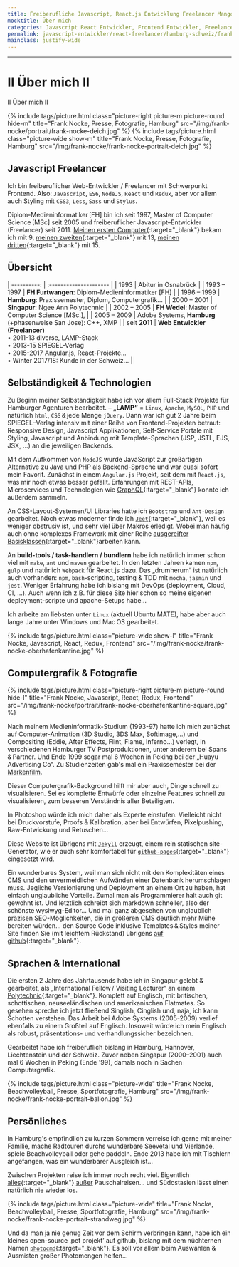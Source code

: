 ```yaml
---
title: Freiberufliche Javascript, React.js Entwicklung Freelancer Mangotestword Kiwihamburg TODO
mocktitle: Über mich
categories: Javascript React Entwickler, Frontend Entwickler, Freelancer, Schweiz, Freelancer, Freiberufler, Zürich, Bern, Hamburg
permalink: javascript-entwickler/react-freelancer/hamburg-schweiz/frank-nocke/
mainclass: justify-wide
---
```


<hr>
<h1>II Über mich II</h1>
<span class='h1'>II Über mich II</span>

{% include tags/picture.html
  class="picture-right picture-m picture-round hide-m"
  title="Frank Nocke, Presse, Fotografie, Hamburg"
  src="/img/frank-nocke/portrait/frank-nocke-deich.jpg"
%}
{% include tags/picture.html
  class="picture-wide show-m"
  title="Frank Nocke, Presse, Fotografie, Hamburg"
  src="/img/frank-nocke/frank-nocke-portrait-deich.jpg"
%}


## Javascript Freelancer

Ich bin freiberuflicher Web-Entwickler / Freelancer mit Schwerpunkt Frontend. Also: `Javascript`, `ES6`, `NodeJS`, `React` und `Redux`, aber vor allem auch Styling mit `CSS3`, `Less`, `Sass` und `Stylus`.

Diplom-Medieninformatiker&thinsp;[FH] bin ich seit 1997, Master of Computer&thinsp;Science&thinsp;[MSc] seit 2005 und freiberuflicher Javascript–Entwickler (Freelancer) seit 2011. [Meinen ersten Computer](https://de.wikipedia.org/wiki/Sinclair_ZX81){:target="_blank"} bekam ich mit 9, [meinen zweiten](https://de.wikipedia.org/wiki/Apple_IIe){:target="_blank"} mit 13, [meinen dritten](https://de.wikipedia.org/wiki/Amiga_500){:target="_blank"} mit 15.

## Übersicht

| ----------: | :---------------------                                       |
|        1993 | Abitur in Osnabrück                                          |
| 1993 – 1997 | **FH Furtwangen**: Diplom-Medieninformatiker [FH]            |
| 1996 – 1999 | **Hamburg**: Praxissemester, Diplom, Computergrafik…         |
| 2000 – 2001 | **Singapur**: Ngee Ann Polytechnic                           |
| 2002 – 2005 | **FH Wedel**: Master of Computer Science [MSc.],             |
| 2005 – 2009 | Adobe Systems, **Hamburg** (+phasenweise San Jose): C++, XMP |
| seit **2011** | **Web Entwickler (Freelancer)** <br> • 2011-13 diverse, LAMP-Stack <br>• 2013-15 SPIEGEL-Verlag<br>• 2015-2017 Angular.js, React-Projekte… <br>• Winter 2017/18: Kunde in der Schweiz…  |


## Selbständigkeit & Technologien

Zu Beginn meiner Selbständigkeit habe ich vor allem Full-Stack Projekte für Hamburger Agenturen bearbeitet. – **„LAMP“** =&nbsp;`Linux`, `Apache`, `MySQL`, `PHP` und natürlich `html`, `CSS`&thinsp;&amp;&thinsp;jede Menge `jQuery`. Dann war ich gut 2 Jahre beim SPIEGEL–Verlag intensiv mit einer Reihe von Frontend-Projekten betraut: Responsive Design, Javascript Applikationen, Self-Service Portale mit Styling, Javascript und Anbindung mit Template-Sprachen (JSP, JSTL, EJS, JSX, …) an die jeweiligen Backends.

Mit dem Aufkommen von `NodeJS` wurde JavaScript zur großartigen Alternative zu Java und PHP als Backend-Sprache und war quasi sofort mein Favorit. Zunächst in einem `Angular.js` Projekt, seit dem mit `React.js`, was mir noch etwas besser gefällt. Erfahrungen mit REST-APIs, Microservices und Technologien wie [GraphQL](http://graphql.org/learn/){:target="_blank"} konnte ich außerdem sammeln.

An CSS-Layout-Systemen/UI Libraries hatte ich `Bootstrap` und `Ant-Design` gearbeitet. Noch etwas moderner finde ich [`Jeet`](http://jeet.gs/){:target="_blank"}, weil es weniger obstrusiv ist, und sehr viel über Makros erledigt. Wobei man häufig auch ohne komplexes Framework mit einer Reihe [ausgereifter Basisklassen](https://github.com/nocke/musterknabe/){:target="_blank"}arbeiten kann.

An **build-tools / task-handlern / bundlern** habe ich natürlich immer schon viel mit `make`, `ant` und `maven` gearbeitet. In den letzten Jahren kamen `npm`, `gulp` und natürlich `Webpack` für React.js dazu. Das „drumherum“ ist natürlich auch vorhanden: `npm`, `bash`-scripting, testing &amp; TDD mit `mocha`, `jasmin` und `jest`. Weniger Erfahrung habe ich bislang mit DevOps (deployment, Cloud, CI, …). Auch wenn ich z.B. für diese Site hier schon so meine eigenen deployment-scripte und apache-Setups habe…

Ich arbeite am liebsten unter `Linux` (aktuell Ubuntu MATE), habe aber auch lange Jahre unter Windows und Mac&thinsp;OS gearbeitet.


{% include tags/picture.html
  class="picture-wide show-l"
  title="Frank Nocke, Javascript, React, Redux, Frontend"
  src="/img/frank-nocke/frank-nocke-oberhafenkantine.jpg"
%}

## Computergrafik & Fotografie

{% include tags/picture.html
  class="picture-right picture-m picture-round hide-l"
  title="Frank Nocke, Javascript, React, Redux, Frontend"
  src="/img/frank-nocke/portrait/frank-nocke-oberhafenkantine-square.jpg"
%}


Nach meinem Medieninformatik-Studium (1993-97) hatte ich mich zunächst auf Computer-Animation (3D Studio, 3DS Max, Softimage,…) und Compositing (Eddie, After Effects, Flint, Flame, Inferno…) verlegt, in verschiedenen Hamburger TV Post&shy;produktionen, unter anderem bei Spans&thinsp;&amp;&thinsp;Partner. Und Ende 1999 sogar mal 6 Wochen in Peking bei der „Huayu Advertising Co“. Zu Studien&shy;zeiten gab's mal ein Praxissemester bei der [Markenfilm](http://www.markenfilm.com).

Dieser Computergrafik-Background hilft mir aber auch, Dinge schnell zu visualisieren. Sei es komplette Entwürfe oder einzelne Features schnell zu visualisieren, zum besseren Verständnis aller Beteiligten.

In Photoshop würde ich mich daher als Experte einstufen. Vielleicht nicht bei Druckvorstufe, Proofs & Kalibration, aber bei Entwürfen, Pixelpushing, Raw-Entwickung und Retuschen…

Diese Website ist übrigens mit [`Jekyll`](https://jekyllrb.com/) erzeugt, einem rein statischen site-Generator, wie er auch sehr komfortabel für [`github-pages`](https://pages.github.com/){:target="_blank"} eingesetzt wird.

Ein wunderbares System, weil man sich nicht mit den Komplexitäten eines CMS und den unvermeidlichen Aufwänden einer Datenbank herumschlagen muss. Jegliche Versionierung und Deployment an einem Ort zu haben, hat einfach unglaubliche Vorteile. Zumal man als Programmierer halt auch git gewohnt ist. Und letztlich schreibt sich markdown schneller, also der schönste wysiwyg-Editor… Und mal ganz abgesehen von unglaublich präzisen SEO-Möglichkeiten, die in größeren CMS deutlich mehr Mühe bereiten würden... den Source Code inklusive Templates&thinsp;&amp;&thinsp;Styles meiner Site finden Sie (mit leichtem Rückstand) übrigens [auf github](https://github.com/nocke/jekyll.nocke.de){:target="_blank"}.


## Sprachen & International

Die ersten 2 Jahre des Jahrtausends habe ich in Singapur gelebt &amp;&thinsp;gearbeitet, als „International Fellow&thinsp;/ Visiting Lecturer“ an einem [Polytechnic](www.np.edu.sg/ict){:target="_blank"}. Komplett auf Englisch, mit britischen, schottischen, neuseeländischen und amerikanischen Flatmates. So gesehen spreche ich jetzt fließend Singlish, Cinglish und, naja, ich kann Schotten verstehen. Das Arbeit bei Adobe Systems (2005-2009) verlief ebenfalls zu einem Großteil auf Englisch. Insoweit würde ich mein Englisch als robust, präsentations- und verhandlungssicher bezeichnen.

Gearbeitet habe ich freiberuflich bislang in Hamburg, Hannover, Liechtenstein und der Schweiz. Zuvor neben Singapur (2000–2001) auch mal 6 Wochen in Peking (Ende '99), damals noch in Sachen Computergrafik.

{% include tags/picture.html
  class="picture-wide"
  title="Frank Nocke, Beachvolleyball, Presse, Sportfotografie, Hamburg"
  src="/img/frank-nocke/frank-nocke-portrait-ballon.jpg"
%}

## Persönliches

In Hamburg's empfindlich zu kurzen Sommern verreise ich gerne mit meiner Familie, mache Radtouren durchs wunderbare Seevetal und Vierlande, spiele Beachvolleyball oder gehe paddeln. Ende 2013 habe ich mit Tischlern angefangen, was ein wunderbarer Ausgleich ist…

Zwischen Projekten reise ich immer noch recht viel. Eigentlich [alles](https://medium.com/nocke/frank-nocke-hamburg-hafen-bilder-d8458e108f03){:target="_blank"} [außer](https://medium.com/nocke/frank-nocke-ballonfahrt-%C3%BCber-die-alpen-bilder-b5f21d85fda7) Pauschalreisen… und Südostasien lässt einen natürlich nie wieder los.

{% include tags/picture.html
  class="picture-wide"
  title="Frank Nocke, Beachvolleyball, Presse, Sportfotografie, Hamburg"
  src="/img/frank-nocke/frank-nocke-portrait-strandweg.jpg"
%}

Und da man ja nie genug Zeit vor dem Schirm verbringen kann, habe ich ein kleines open-source ‚pet projekt’ auf github, bislang mit dem nüchternen Namen [`photocmd`](https://github.com/nocke/photocmd){:target="_blank"}. Es soll vor allem beim Auswählen & Ausmisten großer Photomengen helfen...
